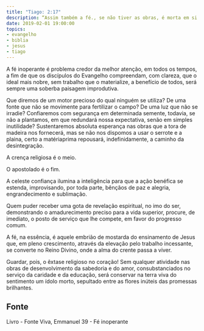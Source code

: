 ```yaml
---
title: "Tiago: 2:17"
description: “Assim também a fé., se não tiver as obras, é morta em si mesma.”
date: 2019-02-01 19:00:00
topics: 
- evangelho
- biblia
- jesus
- tiago
---
```


A fé inoperante é problema credor da melhor atenção, em todos os tempos,
a fim de que os discípulos do Evangelho compreendam, com clareza, que o ideal
mais nobre, sem trabalho que o materialize, a benefício de todos, será sempre uma
soberba paisagem improdutiva.

Que diremos de um motor precioso do qual ninguém se utiliza? De uma
fonte que não se movimente para fertilizar o campo? De uma luz que não se irradie?
Confiaremos com segurança em determinada semente, todavia, se não a
plantamos, em que redundará nossa expectativa, senão em simples inutilidade?
Sustentaremos absoluta esperança nas obras que a tora de madeira nos fornecerá,
mas se não nos dispomos a usar o serrote e a plaina, certo a matéria­prima
repousará, indefinidamente, a caminho da desintegração.

A crença religiosa é o meio.

O apostolado é o fim.

A celeste confiança ilumina a inteligência para que a ação benéfica se
estenda, improvisando, por toda parte, bênçãos de paz e alegria, engrandecimento e
sublimação.

Quem puder receber uma gota de revelação espiritual, no imo do ser,
demonstrando o amadurecimento preciso para a vida superior, procure, de imediato,
o posto de serviço que lhe compete, em favor do progresso comum.

A fé, na essência, é aquele embrião de mostarda do ensinamento de Jesus
que, em pleno crescimento, através da elevação pelo trabalho incessante, se converte
no Reino Divino, onde a alma do crente passa a viver.

Guardar, pois, o êxtase religioso no coração! Sem qualquer atividade nas
obras de desenvolvimento da sabedoria e do amor, consubstanciados no serviço da
caridade e da educação, será conservar na terra viva do sentimento um ídolo morto,
sepultado entre as flores inúteis das promessas brilhantes.


## Fonte
Livro - Fonte Viva, Emmanuel
39 - Fé inoperante
